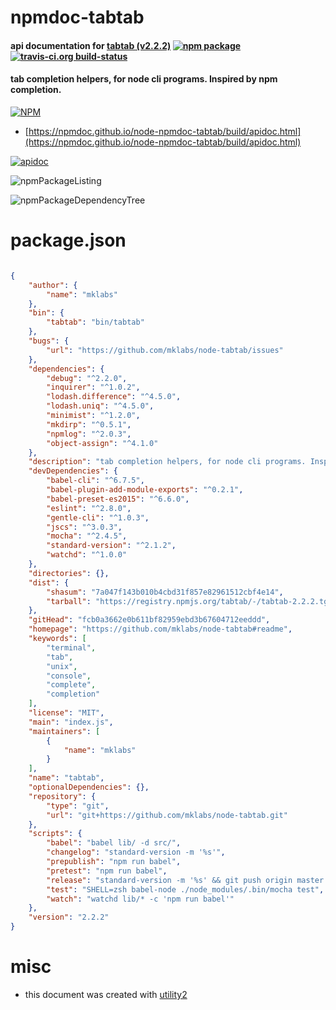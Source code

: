 # npmdoc-tabtab

#### api documentation for  [tabtab (v2.2.2)](https://github.com/mklabs/node-tabtab#readme)  [![npm package](https://img.shields.io/npm/v/npmdoc-tabtab.svg?style=flat-square)](https://www.npmjs.org/package/npmdoc-tabtab) [![travis-ci.org build-status](https://api.travis-ci.org/npmdoc/node-npmdoc-tabtab.svg)](https://travis-ci.org/npmdoc/node-npmdoc-tabtab)

#### tab completion helpers, for node cli programs. Inspired by npm completion.

[![NPM](https://nodei.co/npm/tabtab.png?downloads=true&downloadRank=true&stars=true)](https://www.npmjs.com/package/tabtab)

- [https://npmdoc.github.io/node-npmdoc-tabtab/build/apidoc.html](https://npmdoc.github.io/node-npmdoc-tabtab/build/apidoc.html)

[![apidoc](https://npmdoc.github.io/node-npmdoc-tabtab/build/screenCapture.buildCi.browser.%252Ftmp%252Fbuild%252Fapidoc.html.png)](https://npmdoc.github.io/node-npmdoc-tabtab/build/apidoc.html)

![npmPackageListing](https://npmdoc.github.io/node-npmdoc-tabtab/build/screenCapture.npmPackageListing.svg)

![npmPackageDependencyTree](https://npmdoc.github.io/node-npmdoc-tabtab/build/screenCapture.npmPackageDependencyTree.svg)



# package.json

```json

{
    "author": {
        "name": "mklabs"
    },
    "bin": {
        "tabtab": "bin/tabtab"
    },
    "bugs": {
        "url": "https://github.com/mklabs/node-tabtab/issues"
    },
    "dependencies": {
        "debug": "^2.2.0",
        "inquirer": "^1.0.2",
        "lodash.difference": "^4.5.0",
        "lodash.uniq": "^4.5.0",
        "minimist": "^1.2.0",
        "mkdirp": "^0.5.1",
        "npmlog": "^2.0.3",
        "object-assign": "^4.1.0"
    },
    "description": "tab completion helpers, for node cli programs. Inspired by npm completion.",
    "devDependencies": {
        "babel-cli": "^6.7.5",
        "babel-plugin-add-module-exports": "^0.2.1",
        "babel-preset-es2015": "^6.6.0",
        "eslint": "^2.8.0",
        "gentle-cli": "^1.0.3",
        "jscs": "^3.0.3",
        "mocha": "^2.4.5",
        "standard-version": "^2.1.2",
        "watchd": "^1.0.0"
    },
    "directories": {},
    "dist": {
        "shasum": "7a047f143b010b4cbd31f857e82961512cbf4e14",
        "tarball": "https://registry.npmjs.org/tabtab/-/tabtab-2.2.2.tgz"
    },
    "gitHead": "fcb0a3662e0b611bf82959ebd3b67604712eeddd",
    "homepage": "https://github.com/mklabs/node-tabtab#readme",
    "keywords": [
        "terminal",
        "tab",
        "unix",
        "console",
        "complete",
        "completion"
    ],
    "license": "MIT",
    "main": "index.js",
    "maintainers": [
        {
            "name": "mklabs"
        }
    ],
    "name": "tabtab",
    "optionalDependencies": {},
    "repository": {
        "type": "git",
        "url": "git+https://github.com/mklabs/node-tabtab.git"
    },
    "scripts": {
        "babel": "babel lib/ -d src/",
        "changelog": "standard-version -m '%s'",
        "prepublish": "npm run babel",
        "pretest": "npm run babel",
        "release": "standard-version -m '%s' && git push origin master --tags && npm publish",
        "test": "SHELL=zsh babel-node ./node_modules/.bin/mocha test",
        "watch": "watchd lib/* -c 'npm run babel'"
    },
    "version": "2.2.2"
}
```



# misc
- this document was created with [utility2](https://github.com/kaizhu256/node-utility2)
